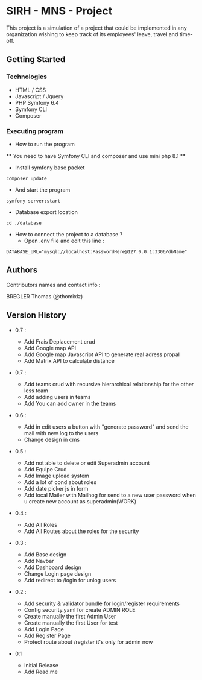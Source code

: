 # SIRH - MNS - Project

This project is a simulation of a project that could be implemented in any organization wishing to keep track of its employees' leave, travel and time-off.

## Getting Started

### Technologies 

* HTML / CSS
* Javascript / Jquery
* PHP Symfony 6.4
* Symfony CLI
* Composer 

### Executing program

* How to run the program

** You need to have Symfony CLI and composer and use mini php 8.1 ** 

- Install symfony base packet 

```
composer update
```

- And start the program 

```
symfony server:start
```

* Database export location 
```
cd ./database
```

* How to connect the project to a database ?
    * Open .env file and edit this line :

```
DATABASE_URL="mysql://localhost:PasswordHere@127.0.0.1:3306/dbName"
```

## Authors

Contributors names and contact info :

BREGLER Thomas (@thomixlz) 

## Version History

* 0.7 : 
    * Add Frais Deplacement crud
    * Add Google map API
    * Add Google map Javascript API to generate real adress propal 
    * Add Matrix API to calculate distance
    
* 0.7 : 
    * Add teams crud with recursive hierarchical relationship for the other less team 
    * Add adding users in teams 
    * Add You can add owner in the teams

* 0.6 :
    * Add in edit users a button with "generate password" and send the mail with new log to the users
    * Change design in cms

* 0.5 :
    * Add not able to delete or edit Superadmin account
    * Add Equipe Crud 
    * Add Image upload system 
    * Add a lot of cond about roles 
    * Add date picker js in form
    * Add local Mailer with Mailhog for send to a new user password when u create new account as superadmin(WORK)


* 0.4 :
    * Add All Roles
    * Add All Routes about the roles for the security

* 0.3 :
    * Add Base design
    * Add Navbar
    * Add Dashboard design
    * Change Login page design 
    * Add redirect to /login for unlog users 

* 0.2 :
    * Add security & validator bundle for login/register requirements 
    * Config security.yaml for create ADMIN ROLE
    * Create manually the first Admin User
    * Create manually the first User for test
    * Add Login Page
    * Add Register Page 
    * Protect route about /register it's only for admin now

* 0.1 
    * Initial Release
    * Add Read.me
